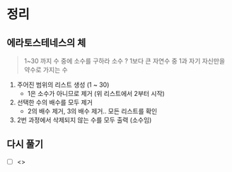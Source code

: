 # 정리

## 에라토스테네스의 체

> 1~30 까지 수 중에 소수를 구하라 
> 소수 ? 1보다 큰 자연수 중 1과 자기 자신만을 약수로 가지는 수

1. 주어진 범위의 리스트 생성 (1 ~ 30)
   - 1은 소수가 아니므로 제거 (위 리스트에서 2부터 시작)
2. 선택한 수의 배수를 모두 제거
   - 2의 배수 제거, 3의 배수 제거.. 모든 리스트를 확인
3. 2번 과정에서 삭제되지 않는 수를 모두 출력 (소수임)

## 다시 풀기
- [ ] <>
